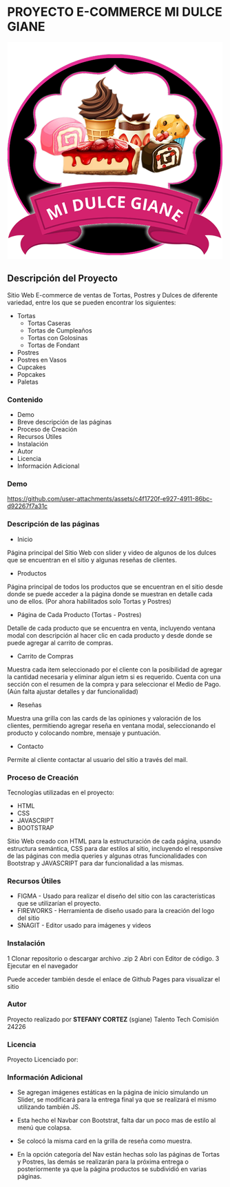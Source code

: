# PROYECTO E-COMMERCE MI DULCE GIANE

![Logo de la página.](./images/Logo/Logo2.png)

## Descripción del Proyecto

Sitio Web E-commerce de ventas de Tortas, Postres y Dulces de diferente variedad, entre los que se pueden encontrar los siguientes:

* Tortas
  - Tortas Caseras
  - Tortas de Cumpleaños
  - Tortas con Golosinas
  - Tortas de Fondant
* Postres 
* Postres en Vasos
* Cupcakes
* Popcakes
* Paletas

### Contenido

* Demo
* Breve descripción de las páginas
* Proceso de Creación
* Recursos Útiles
* Instalación
* Autor
* Licencia
* Información Adicional


### Demo

https://github.com/user-attachments/assets/c4f1720f-e927-4911-86bc-d92267f7a31c

### Descripción de las páginas

* Inicio

Página principal del Sitio Web con slider y video de algunos de los dulces que se encuentran en el sitio y algunas reseñas de clientes.

* Productos

Página principal de todos los productos que se encuentran en el sitio desde donde se puede acceder a la página donde se muestran en detalle cada uno de ellos. (Por ahora habilitados solo Tortas y Postres)

* Página de Cada Producto (Tortas - Postres)

Detalle de cada producto que se encuentra en venta, incluyendo ventana modal con descripción al hacer clic en cada producto y desde donde se puede agregar al carrito de compras.

* Carrito de Compras

Muestra cada item seleccionado por el cliente con la posibilidad de agregar la cantidad necesaria y eliminar algun ietm si es requerido. Cuenta con una sección con el resumen de la compra y para seleccionar el Medio de Pago. (Aún falta ajustar detalles y dar funcionalidad)

* Reseñas

Muestra una grilla con las cards de las opiniones y valoración de los clientes, permitiendo agregar reseña en ventana modal, seleccionando el producto y colocando nombre, mensaje y puntuación.

* Contacto

Permite al cliente contactar al usuario del sitio a través del mail.

### Proceso de Creación

Tecnologías utilizadas en el proyecto:

- HTML
- CSS 
- JAVASCRIPT
- BOOTSTRAP

Sitio Web creado con HTML para la estructuración de cada página, usando estructura semántica, CSS para dar estilos al sitio, incluyendo el responsive de las páginas con media queries y algunas otras funcionalidades con Bootstrap y JAVASCRIPT para dar funcionalidad a las mismas.

### Recursos Útiles

- FIGMA - Usado para realizar el diseño del sitio con las características que se utilizarían el proyecto.
- FIREWORKS - Herramienta de diseño usado para la creación del logo del sitio
- SNAGIT - Editor usado para imágenes y videos

### Instalación

1 Clonar repositorio o descargar archivo .zip
2 Abri con Editor de código.
3 Ejecutar en el navegador

Puede acceder también desde el enlace de Github Pages para visualizar el sitio

### Autor

Proyecto realizado por **STEFANY CORTEZ** (sgiane)
Talento Tech Comisión 24226

### Licencia

Proyecto Licenciado por:

### Información Adicional

* Se agregan imágenes estáticas en la página de inicio simulando un Slider, se modificará para la entrega final ya que se realizará el mismo utilizando también JS.

* Esta hecho el Navbar con Bootstrat, falta dar un poco mas de estilo al menú que colapsa.

* Se colocó la misma card en la grilla de reseña como muestra.

* En la opción categoría del Nav están hechas solo las páginas de Tortas y Postres, las demás se realizarán para la próxima entrega o posteriormente ya que la página productos se subdividió en varias páginas.